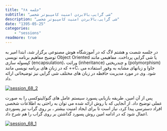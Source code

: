 ```yaml
---
title: "جلسه ۶۸"
subtitle: "شی گرایی،بالابردن امنیت کامپیوتر شخصی"
description: "شی گرایی،بالابردن امنیت کامپیوتر شخصی"
date: "1395-05-25"
categories:
    - "sessions"
readmore: true
---
```

در جلسه شصت و هشتم لاگ که در آموزشگاه هوش مصنوعی برگزار شد، ابتدا امیر به توضیح مفاهیم برنامه نویسی Object Oriented یا شی گرایی پرداخت. مفاهیمی مانند کپسوله سازی (encapsulation)، وراثت (inheritance) و چندریختی (polymorphism) که در زبان های برنامه نویسی مانند ++C، جاوا و زبانهای مشابه به وفور استفاده می شود. وی در مورد مدیریت حافظه در زبان های مختلف شی گرایی نیز توضیحاتی ارائه داد.

[![session_68_2](../../img/b9229ea2-fdbb-11e6-86dd-a088b4d860141488289338.8144574.jpg)](../../img/b9229ea2-fdbb-11e6-86dd-a088b4d860141488289338.8144574.jpg)

پس از آن امین، طریقه بازیابی پسورد سیستم عامل های گنو/لینوکسی را به صورت عملی توضیح داد. از آنجایی که با روش ارائه شده می توان به راحتی به اطلاعات شخصی افراد دسترسی پیدا کرد، نیاز است تا برای ایجاد امنیت بیشتر ، بر روی گراب نیز پسوردی اعمال شود که در ادامه امین روش پسورد گذاشتن بر روی گراب را هم شرح داد.

[![session_68_1](../../img/b922a08c-fdbb-11e6-86dd-a088b4d860141488289338.81449.jpg)](../../img/b922a08c-fdbb-11e6-86dd-a088b4d860141488289338.81449.jpg)
